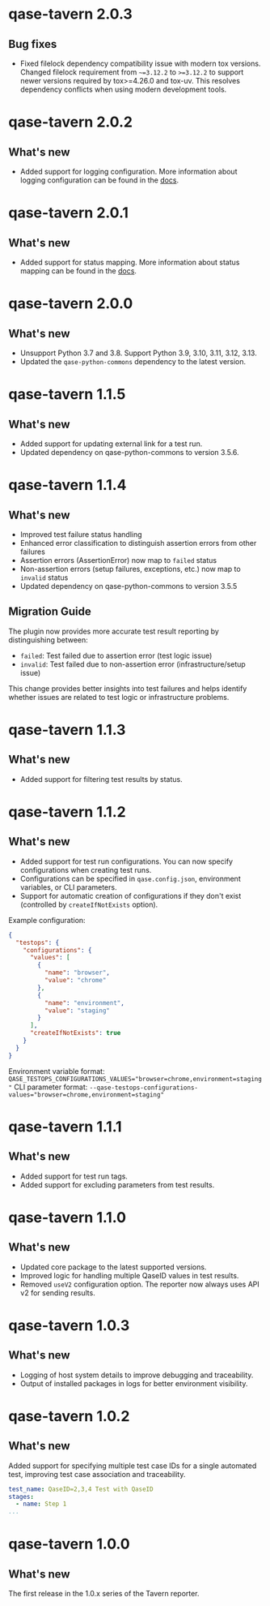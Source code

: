 # qase-tavern 2.0.3

## Bug fixes

- Fixed filelock dependency compatibility issue with modern tox versions. Changed filelock requirement from `~=3.12.2` to `>=3.12.2` to support newer versions required by tox>=4.26.0 and tox-uv. This resolves dependency conflicts when using modern development tools.

# qase-tavern 2.0.2

## What's new

- Added support for logging configuration. More information about logging configuration can be found in the [docs](../qase-python-commons/docs/LOGGING.md).

# qase-tavern 2.0.1

## What's new

- Added support for status mapping. More information about status mapping can be found in the [docs](../qase-python-commons/docs/STATUS_MAPPING.md).

# qase-tavern 2.0.0

## What's new

- Unsupport Python 3.7 and 3.8. Support Python 3.9, 3.10, 3.11, 3.12, 3.13.
- Updated the `qase-python-commons` dependency to the latest version.

# qase-tavern 1.1.5

## What's new

- Added support for updating external link for a test run.
- Updated dependency on qase-python-commons to version 3.5.6.

# qase-tavern 1.1.4

## What's new

- Improved test failure status handling
- Enhanced error classification to distinguish assertion errors from other failures
- Assertion errors (AssertionError) now map to `failed` status
- Non-assertion errors (setup failures, exceptions, etc.) now map to `invalid` status
- Updated dependency on qase-python-commons to version 3.5.5

## Migration Guide

The plugin now provides more accurate test result reporting by distinguishing between:

- `failed`: Test failed due to assertion error (test logic issue)
- `invalid`: Test failed due to non-assertion error (infrastructure/setup issue)

This change provides better insights into test failures and helps identify whether issues are related to test logic or infrastructure problems.

# qase-tavern 1.1.3

## What's new

- Added support for filtering test results by status.

# qase-tavern 1.1.2

## What's new

- Added support for test run configurations. You can now specify configurations when creating test runs.
- Configurations can be specified in `qase.config.json`, environment variables, or CLI parameters.
- Support for automatic creation of configurations if they don't exist (controlled by `createIfNotExists` option).

Example configuration:

```json
{
  "testops": {
    "configurations": {
      "values": [
        {
          "name": "browser",
          "value": "chrome"
        },
        {
          "name": "environment", 
          "value": "staging"
        }
      ],
      "createIfNotExists": true
    }
  }
}
```

Environment variable format: `QASE_TESTOPS_CONFIGURATIONS_VALUES="browser=chrome,environment=staging"`
CLI parameter format: `--qase-testops-configurations-values="browser=chrome,environment=staging"`

# qase-tavern 1.1.1

## What's new

- Added support for test run tags.
- Added support for excluding parameters from test results.
  
# qase-tavern 1.1.0

## What's new

- Updated core package to the latest supported versions.
- Improved logic for handling multiple QaseID values in test results.
- Removed `useV2` configuration option. The reporter now always uses API v2 for sending results.

# qase-tavern 1.0.3

## What's new

- Logging of host system details to improve debugging and traceability.  
- Output of installed packages in logs for better environment visibility.  

# qase-tavern 1.0.2

## What's new

Added support for specifying multiple test case IDs for a single automated test, improving test case association and
traceability.

```yaml
test_name: QaseID=2,3,4 Test with QaseID
stages:
  - name: Step 1
...
```

# qase-tavern 1.0.0

## What's new

The first release in the 1.0.x series of the Tavern reporter.
